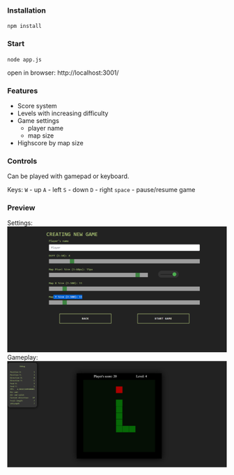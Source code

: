 ### Installation

`npm install`

### Start

`node app.js`

open in browser: http://localhost:3001/

### Features
- Score system
- Levels with increasing difficulty
- Game settings
  - player name
  - map size
- Highscore by map size


### Controls
Can be played with gamepad or keyboard.

Keys:
	`W` - up
	`A` - left
	`S` - down
	`D` - right
	`space` - pause/resume game
	
	
### Preview

Settings: ![Settings](./docs/settings.png)
Gameplay: ![Gameplay](./docs/screen-shot.png)
